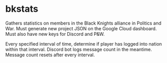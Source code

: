 # bkstats
 Gathers statistics on members in the Black Knights alliance in Politics and War.
Must generate new project JSON on the Google Cloud dashboard. Must also have new keys for Discord and P&W.

Every specified interval of time, determine if player has logged into nation within that interval. Discord bot logs message count in the meantime. Message count resets after every interval.
